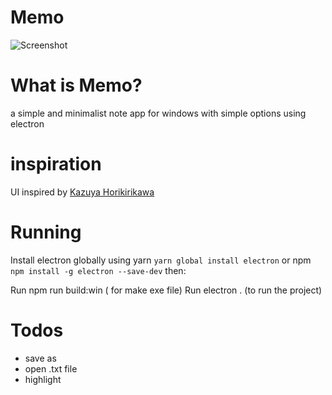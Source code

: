 
# Memo
![Screenshot](https://i.screenshot.net/z2mr7ul)
# What is Memo?
a simple and minimalist note app for windows with simple options using electron
# inspiration
UI inspired by [Kazuya Horikirikawa](https://dribbble.com/kz18)
# Running
Install electron globally using yarn `yarn global install electron` or npm `npm install -g electron --save-dev` then:

Run npm run build:win ( for make exe file)
Run electron . (to run the project)

# Todos
+ save as
+ open .txt file
+ highlight
